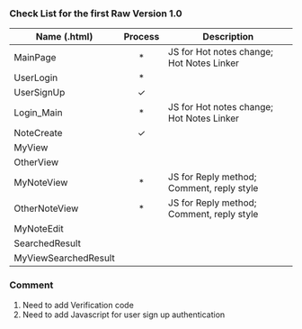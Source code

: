 ### Check List for the first Raw Version 1.0
| Name (.html)          | Process   | Description |
| ----------------------|:---------:|-------------|
| MainPage              |   *       | JS for Hot notes change; Hot Notes Linker |
| UserLogin             |   *       |             |
| UserSignUp            |   ✓       |             |
| Login_Main            |   *       | JS for Hot notes change; Hot Notes Linker |
| NoteCreate            |   ✓       |             |
| MyView                |           |             |
| OtherView             |           |             |
| MyNoteView            |   *       | JS for Reply method; Comment, reply style |
| OtherNoteView         |   *       | JS for Reply method; Comment, reply style |
| MyNoteEdit            |           |             |
| SearchedResult        |           |             |
| MyViewSearchedResult  |           |             ||

### Comment
1. Need to add Verification code
2. Need to add Javascript for user sign up authentication
